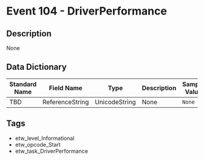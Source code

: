 # Event 104 - DriverPerformance

## Description
None

## Data Dictionary
|Standard Name|Field Name|Type|Description|Sample Value|
|---|---|---|---|---|
|TBD|ReferenceString|UnicodeString|None|`None`|

## Tags
* etw_level_Informational
* etw_opcode_Start
* etw_task_DriverPerformance